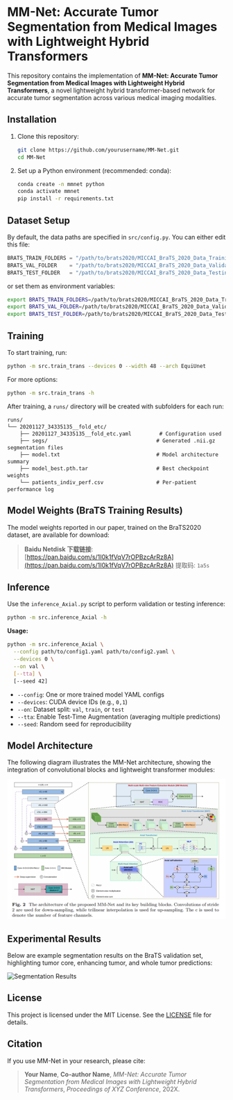 # MM-Net: Accurate Tumor Segmentation from Medical Images with Lightweight Hybrid Transformers

This repository contains the implementation of **MM-Net: Accurate Tumor Segmentation from Medical Images with Lightweight Hybrid Transformers**, a novel lightweight hybrid transformer-based network for accurate tumor segmentation across various medical imaging modalities.

## Installation

1. Clone this repository:

   ```bash
   git clone https://github.com/yourusername/MM-Net.git
   cd MM-Net
   ```
2. Set up a Python environment (recommended: conda):

   ```bash
   conda create -n mmnet python
   conda activate mmnet
   pip install -r requirements.txt
   ```

## Dataset Setup

By default, the data paths are specified in `src/config.py`. You can either edit this file:

```python
BRATS_TRAIN_FOLDERS = "/path/to/brats2020/MICCAI_BraTS_2020_Data_Training"
BRATS_VAL_FOLDER    = "/path/to/brats2020/MICCAI_BraTS_2020_Data_Validation"
BRATS_TEST_FOLDER   = "/path/to/brats2020/MICCAI_BraTS_2020_Data_Testing"
```

or set them as environment variables:

```bash
export BRATS_TRAIN_FOLDERS=/path/to/brats2020/MICCAI_BraTS_2020_Data_Training
export BRATS_VAL_FOLDER=/path/to/brats2020/MICCAI_BraTS_2020_Data_Validation
export BRATS_TEST_FOLDER=/path/to/brats2020/MICCAI_BraTS_2020_Data_Testing
```

## Training

To start training, run:

```bash
python -m src.train_trans --devices 0 --width 48 --arch EquiUnet
```

For more options:

```bash
python -m src.train_trans -h
```

After training, a `runs/` directory will be created with subfolders for each run:

```
runs/
└── 20201127_34335135__fold_etc/
    ├── 20201127_34335135__fold_etc.yaml         # Configuration used
    ├── segs/                                   # Generated .nii.gz segmentation files
    ├── model.txt                               # Model architecture summary
    ├── model_best.pth.tar                      # Best checkpoint weights
    └── patients_indiv_perf.csv                 # Per-patient performance log
```

## Model Weights (BraTS Training Results)

The model weights reported in our paper, trained on the BraTS2020 dataset, are available for download:

> **Baidu Netdisk 下载链接**: [https://pan.baidu.com/s/1I0k1fVqV7rOPBzcArRz8A](https://pan.baidu.com/s/1I0k1fVqV7rOPBzcArRz8A)
> 提取码: `1a5s`


## Inference

Use the `inference_Axial.py` script to perform validation or testing inference:

```bash
python -m src.inference_Axial -h
```

**Usage:**

```bash
python -m src.inference_Axial \
  --config path/to/config1.yaml path/to/config2.yaml \
  --devices 0 \
  --on val \
  [--tta] \
  [--seed 42]
```

* `--config`: One or more trained model YAML configs
* `--devices`: CUDA device IDs (e.g., `0,1`)
* `--on`: Dataset split: `val`, `train`, or `test`
* `--tta`: Enable Test-Time Augmentation (averaging multiple predictions)
* `--seed`: Random seed for reproducibility

## Model Architecture

The following diagram illustrates the MM-Net architecture, showing the integration of convolutional blocks and lightweight transformer modules:

![MM-Net Architecture](docs/mmnet_architecture.png)

## Experimental Results

Below are example segmentation results on the BraTS validation set, highlighting tumor core, enhancing tumor, and whole tumor predictions:

![Segmentation Results](docs/results_example.png)

## License

This project is licensed under the MIT License. See the [LICENSE](LICENSE) file for details.

## Citation

If you use MM-Net in your research, please cite:

> **Your Name**, **Co-author Name**, *MM-Net: Accurate Tumor Segmentation from Medical Images with Lightweight Hybrid Transformers*, *Proceedings of XYZ Conference*, 202X.
